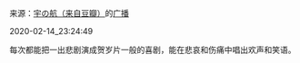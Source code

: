 来源：[宇の航（来自豆瓣）](https://www.douban.com/people/yuhang123302/)的[广播](https://www.douban.com/people/yuhang123302/status/2811362911/)


2020-02-14_23:24:49


每次都能把一出悲剧演成贺岁片一般的喜剧，能在悲哀和伤痛中唱出欢声和笑语。
